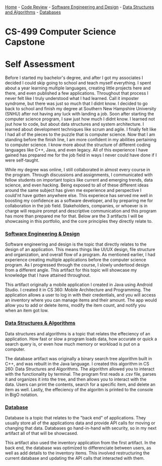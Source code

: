 [Home](README.md) - [Code Review](CodeReview.md) - [Software Engineering and Design](SoftwareEngineering_Design.md) - [Data Structures and Algorithms](DataStructures_Algorithms.md) - [Databases](Database.md)

# CS-499 Computer Science Capstone
# Self Assessment
  Before I started my bachelor's degree, and after I got my associates I decided I could skip going to school and teach myself everything. I spent about a year learning multiple languages, creating little projects here and there, and even published a few applications. Throughout that process I never felt like I truly understood what I had learned. Call it imposter syndrome, but there was just so much that I didnt know. I decided to go back to school and finish my degree at Southern New Hampshire University (SNHU) after not having any luck with landing a job. Soon after starting the computer science program, I saw just how much I didnt know. I learned not jsut how to code, but about data structures and system architecture. I learned about development techniques like scrum and agile. I finally felt like I had all of the pieces to the puzzle that is computer science. Now that I am standing before the finish line, I am more confident in my abilities pertaining to computer science. I know more about the structure of different coding languages like C++, Java, and even legacy. All of this experience I have gained has prepared me for the job field in ways I never could have done if I were self-taught. 
  
  While my degree was online, I still collaborated in almost every course in the program. Through discussions and assignments, I communicated with fellow students on important topics like current and emerging trends, data science, and even hacking. Being exposed to all of these different ideas around the same subject has given me experience and perspective I could'nt have gotten anywhere else. This experiece has served me well in boosting my confidence as a software developer, and by preparing me for collaboration in the job field. Stakeholders, companies, or whoever is in charge will require prompt and descriptive communication and this program has more than prepared me for that. Below are the 3 artifacts I will be showcasing in this portfolio, and the core principles they directly relate to. 

### [Software Engineering & Design](SoftwareEngineering_Design.md)
  Software engineering and design is the topic that directly relates to the design of an application. This means things like UI/UX design, file structure and organization, and overall flow of a program. As mentioned earlier, I had experience creating multiple applications before the computer science program. As I progressed through the course, I slowly undertood design from a different angle. This artifact for this topic will showcase my knowledge that I have attained throughout. 
  
  This artifact originally a mobile application I created in Java using Android Studio. I created it in CS 360: Mobile Architecture and Programming. The application allows a user to log in with their credentials, and you will access an inventory where you can manage items and their amount. The app would allow you to add or delete items, modify the item count, and notify you when an item got low. 
### [Data Structures & Algorithms](DataStructures_Algorithms.md)
  Data structures and algorithms is a topic that relates the effeciency of an application. How fast or slow a program loads data, how accurate or quick a search query is, or even how much memory or workload is put on a computer. 
  
  The database artifact was originally a binary search tree algorithm built in C++, and was rebuilt in the Java language. I created this algorithm in CS 260: Data Structures and Algorithms. The algorithm allowed you to interact with the functionality by terminal. The program first reads a .csv file, parses it and organizes it into the tree, and then allows you to interact with the data. Users can print the contents, search for a specific item, and delete an item as well. Lastly, the effeciency of the algoritm is printed to the console in BigO notation.
### [Database](Database.md)
  Database is a topic that relates to the "back end" of applications. They usually store all of the applications data and provide API calls for moving or changing that data. Databases go hand-in-hand with security, so in my next artifact all of that will be showcased. 
  
  This artifact also used the inventory application from the first artifact. In the back end, the database was optimized to differenciate between users, as well as add details to the inventory items. This involved restructuring the current database and updating the API calls that interacted with them.
